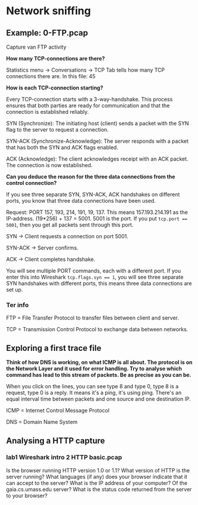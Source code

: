 # Network sniffing

## Example: 0-FTP.pcap

Capture van FTP activity

**How many TCP-connections are there?**

Statistics menu -> Conversations -> TCP Tab tells how many TCP connections there are. In this file: 45

**How is each TCP-connection starting?**

Every TCP-connection starts with a 3-way-handshake. This process ensures that both parties are ready for communication and that the connection is established reliably.

SYN (Synchronize): The initiating host (client) sends a packet with the SYN flag to the server to request a connection.

SYN-ACK (Synchronize-Acknowledge): The server responds with a packet that has both the SYN and ACK flags enabled.

ACK (Acknowledge): The client acknowledges receipt with an ACK packet. The connection is now established.

**Can you deduce the reason for the three data connections from the control connection?**

If you see three separate SYN, SYN-ACK, ACK handshakes on different ports, you know that three data connections have been used.

Request: PORT 157, 193, 214, 191, 19, 137. This means 157.193.214.191 as the IP-address. (19\*256) + 137 = 5001. 5001 is the port. If you put `tcp.port == 5001`, then you get all packets sent through this port.

SYN → Client requests a connection on port 5001.

SYN-ACK → Server confirms.

ACK → Client completes handshake.

You will see multiple PORT commands, each with a different port. If you enter this into Wireshark `tcp.flags.syn == 1`, you will see three separate SYN handshakes with different ports, this means three data connections are set up.

### Ter info

FTP = File Transfer Protocol to transfer files between client and server.

TCP = Transmission Control Protocol to exchange data between networks.

## Exploring a first trace file

**Think of how DNS is working, on what ICMP is all about. The protocol is on the Network Layer and it used for error handling. Try to analyse which command has lead to this stream of packets. Be as precise as you can be.**

When you click on the lines, you can see type 8 and type 0, type 8 is a request, type 0 is a reply. It means it's a ping, it's using ping. There's an equal interval time between packets and one source and one destination IP.

ICMP = Internet Control Message Protocol

DNS = Domain Name System

## Analysing a HTTP capture

### lab1 Wireshark intro 2 HTTP basic.pcap

Is the browser running HTTP version 1.0 or 1.1? What version of HTTP is the server running?
What languages (if any) does your browser indicate that it can accept to the server?
What is the IP address of your computer? Of the gaia.cs.umass.edu server?
What is the status code returned from the server to your browser?
